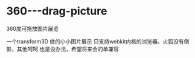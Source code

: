 # 360---drag-picture
360度可拖放图片展览

一个transform3D 做的小小图片展示
只支持webkit内核的浏览器。火狐没有倒影，其他呵呵
也是没办法，希望将来会的单兼容